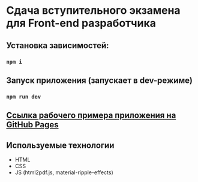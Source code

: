 
# Сдача вступительного экзамена для Front-end разработчика

## Установка зависимостей:

### `npm i`

## Запуск приложения (запускает в dev-режиме)

### `npm run dev`

## [Ссылка рабочего примера приложения на GitHub Pages](https://kirillkamratov.github.io/front-end-entrance-exam/)

## Используемые технологии

- HTML
- CSS
- JS (html2pdf.js, material-ripple-effects)


